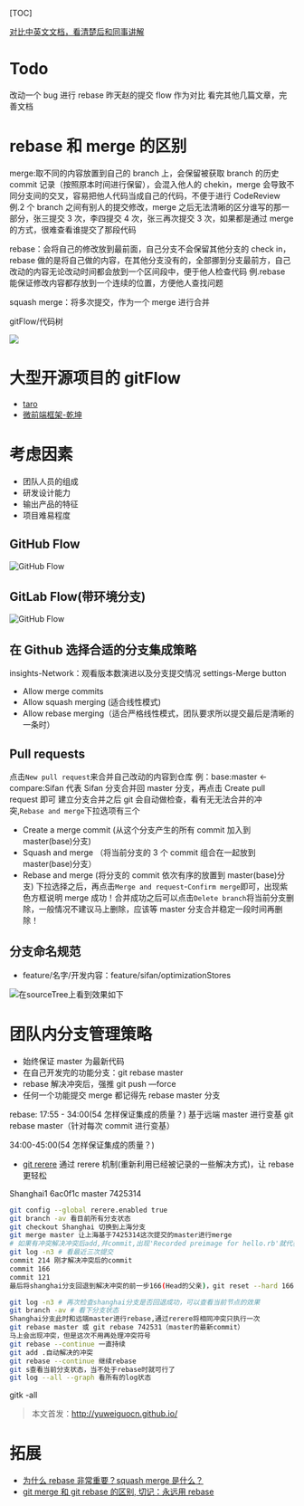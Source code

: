 [TOC]

[对比中英文文档，看清楚后和同事讲解](http://git-scm.com/book/zh/v2/Git-%E5%B7%A5%E5%85%B7-Rerere)

# Todo

改动一个 bug 进行 rebase
昨天赵的提交 flow 作为对比
看完其他几篇文章，完善文档

# rebase 和 merge 的区别

merge:取不同的内容放置到自己的 branch 上，会保留被获取 branch 的历史 commit 记录（按照原本时间进行保留），会混入他人的 chekin，merge 会导致不同分支间的交叉，容易把他人代码当成自己的代码，不便于进行 CodeReview
例.2 个 branch 之间有别人的提交修改，merge 之后无法清晰的区分谁写的那一部分，张三提交 3 次，李四提交 4 次，张三再次提交 3 次，如果都是通过 merge 的方式，很难查看谁提交了那段代码

rebase：会将自己的修改放到最前面，自己分支不会保留其他分支的 check in，rebase 做的是将自己做的内容，在其他分支没有的，全部挪到分支最前方，自己改动的内容无论改动时间都会放到一个区间段中，便于他人检查代码
例.rebase 能保证修改内容都存放到一个连续的位置，方便他人查找问题

squash merge：将多次提交，作为一个 merge 进行合并

gitFlow/代码树

![](../assets/rebase-20210415.png)

# 大型开源项目的 gitFlow

- [taro](https://github.com/NervJS/taro/network)
- [微前端框架-乾坤](https://github.com/umijs/qiankun/network)

# 考虑因素

- 团队人员的组成
- 研发设计能力
- 输出产品的特征
- 项目难易程度

## GitHub Flow

![GitHub Flow](../assets/GitHubFlow-20200217.png)

## GitLab Flow(带环境分支)

![GitHub Flow](../assets/GitLabFlow-20200217.png)

## 在 Github 选择合适的分支集成策略

insights-Network：观看版本数演进以及分支提交情况
settings-Merge button

- Allow merge commits
- Allow squash merging (适合线性模式)
- Allow rebase merging（适合严格线性模式，团队要求所以提交最后是清晰的一条时）

## Pull requests

点击`New pull request`来合并自己改动的内容到仓库
例：base:master <- compare:Sifan
代表 Sifan 分支合并回 master 分支，再点击 Create pull request 即可
建立分支合并之后 git 会自动做检查，看有无无法合并的冲突,`Rebase and merge`下拉选项有三个

- Create a merge commit (从这个分支产生的所有 commit 加入到 master(base)分支)
- Squash and merge （将当前分支的 3 个 commit 组合在一起放到 master(base)分支）
- Rebase and merge (将分支的 commit 依次有序的放置到 master(base)分支)
  下拉选择之后，再点击`Merge and request`-`Confirm merge`即可，出现紫色方框说明 merge 成功！合并成功之后可以点击`Delete branch`将当前分支删除，一般情况不建议马上删除，应该等 master 分支合并稳定一段时间再删除！

## 分支命名规范

- feature/名字/开发内容：feature/sifan/optimizationStores

![在sourceTree上看到效果如下](../assets/formatName-20200731.png)

# 团队内分支管理策略

- 始终保证 master 为最新代码
- 在自己开发完的功能分支：git rebase master
- rebase 解决冲突后，强推 git push —force
- 任何一个功能提交 merge 都记得先 rebase master 分支

rebase: 17:55 - 34:00(54 怎样保证集成的质量？)
基于远端 master 进行变基 git rebase master（针对每次 commit 进行变基）

34:00-45:00(54 怎样保证集成的质量？)

- [git rerere](http://git-scm.com/book/zh/v2/Git-%E5%B7%A5%E5%85%B7-Rerere)
  通过 rerere 机制(重新利用已经被记录的一些解决方式)，让 rebase 更轻松

Shanghai1 6ac0f1c
master 7425314

```bash
git config --global rerere.enabled true
git branch -av 看目前所有分支状态
git checkout Shanghai 切换到上海分支
git merge master 让上海基于7425314这次提交的master进行merge
# 如果有冲突解决冲突后add,并commit,出现'Recorded preimage for hello.rb'就代表成功
git log -n3 # 看最近三次提交
commit 214 刚才解决冲突后的commit
commit 166
commit 121
最后将shanghai分支回退到解决冲突的前一步166(Head的父亲)，git reset --hard 166 或指定回退到 git reset --hard HEAD~1

git log -n3 # 再次检查shanghai分支是否回退成功，可以查看当前节点的效果
git branch -av # 看下分支状态
Shanghai分支此时和远端master进行rebase,通过rerere将相同冲突只执行一次
git rebase master 或 git rebase 742531（master的最新commit）
马上会出现冲突，但是这次不用再处理冲突符号
git rebase --continue 一直持续
git add .自动解决的冲突
git rebase --continue 继续rebase
git s查看当前分支状态，当不处于rebase时就可行了
git log --all --graph 看所有的log状态
```

gitk -all

> 本文首发：http://yuweiguocn.github.io/

# 拓展

- [为什么 rebase 非常重要？squash merge 是什么？](https://www.bilibili.com/video/BV1cJ411k7UQ?from=search&seid=1607128149653403154)
- [git merge 和 git rebase 的区别, 切记：永远用 rebase](https://www.bilibili.com/video/BV1fJ411z7aK?from=search&seid=2118246880969624129)
